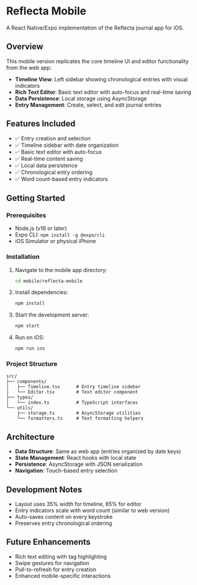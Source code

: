 # Reflecta Mobile

A React Native/Expo implementation of the Reflecta journal app for iOS.

## Overview

This mobile version replicates the core timeline UI and editor functionality from the web app:

- **Timeline View**: Left sidebar showing chronological entries with visual indicators
- **Rich Text Editor**: Basic text editor with auto-focus and real-time saving
- **Data Persistence**: Local storage using AsyncStorage
- **Entry Management**: Create, select, and edit journal entries

## Features Included

- ✅ Entry creation and selection
- ✅ Timeline sidebar with date organization  
- ✅ Basic text editor with auto-focus
- ✅ Real-time content saving
- ✅ Local data persistence
- ✅ Chronological entry ordering
- ✅ Word count-based entry indicators

## Getting Started

### Prerequisites

- Node.js (v16 or later)
- Expo CLI: `npm install -g @expo/cli`
- iOS Simulator or physical iPhone

### Installation

1. Navigate to the mobile app directory:
   ```bash
   cd mobile/reflecta-mobile
   ```

2. Install dependencies:
   ```bash
   npm install
   ```

3. Start the development server:
   ```bash
   npm start
   ```

4. Run on iOS:
   ```bash
   npm run ios
   ```

### Project Structure

```
src/
├── components/
│   ├── Timeline.tsx      # Entry timeline sidebar
│   └── Editor.tsx        # Text editor component
├── types/
│   └── index.ts          # TypeScript interfaces
└── utils/
    ├── storage.ts        # AsyncStorage utilities
    └── formatters.ts     # Text formatting helpers
```

## Architecture

- **Data Structure**: Same as web app (entries organized by date keys)
- **State Management**: React hooks with local state
- **Persistence**: AsyncStorage with JSON serialization
- **Navigation**: Touch-based entry selection

## Development Notes

- Layout uses 35% width for timeline, 65% for editor
- Entry indicators scale with word count (similar to web version)
- Auto-saves content on every keystroke
- Preserves entry chronological ordering

## Future Enhancements

- Rich text editing with tag highlighting
- Swipe gestures for navigation
- Pull-to-refresh for entry creation
- Enhanced mobile-specific interactions